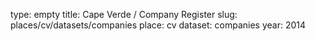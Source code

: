 type: empty
title: Cape Verde / Company Register
slug: places/cv/datasets/companies
place: cv
dataset: companies
year: 2014
